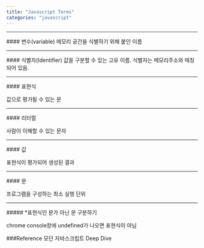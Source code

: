 ```yaml
---
title: "Javascript Terms"
categories: "javascript"
---
```


<hr>
#### 변수(variable)
메모리 공간을 식별하기 위해 붙인 이름

<hr>
#### 식별자(Identifier)
값을 구분할 수 있는 고유 이름. 식별자는 메모리주소와 매칭되어 있음.

<hr>
#### 표현식
<p>값으로 평가될 수 있는 문</p>

<hr>
#### 리터럴
<p>사람이 이해할 수 있는 문자</p>

<hr>
#### 값
<p>표현식이 평가되어 생성된 결과</p>

<hr>
#### 문
<p>프로그램을 구성하는 최소 실행 단위</p>

<hr>
##### *표현식인 문가 아닌 문 구분하기
<p>chrome console창에 undefined가 나오면 표현식이 아님</p>

###Reference
모던 자바스크립트 Deep Dive
